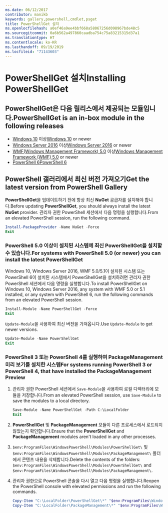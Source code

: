 ```yaml
---
ms.date: 06/12/2017
contributor: manikb
keywords: gallery,powershell,cmdlet,psget
title: PowerShellGet 설치
ms.openlocfilehash: a0ef46a9ee4bbf668a58067256d098967bde48c5
ms.sourcegitcommit: 0a6b562a497860caadba754c75a83215315d37a1
ms.translationtype: HT
ms.contentlocale: ko-KR
ms.lasthandoff: 09/19/2019
ms.locfileid: "71143603"
---
```

# <a name="installing-powershellget"></a><span data-ttu-id="dd3ab-103">PowerShellGet 설치</span><span class="sxs-lookup"><span data-stu-id="dd3ab-103">Installing PowerShellGet</span></span>

## <a name="powershellget-is-an-in-box-module-in-the-following-releases"></a><span data-ttu-id="dd3ab-104">PowerShellGet은 다음 릴리스에서 제공되는 모듈입니다.</span><span class="sxs-lookup"><span data-stu-id="dd3ab-104">PowerShellGet is an in-box module in the following releases</span></span>

- <span data-ttu-id="dd3ab-105">[Windows 10](https://www.microsoft.com/windows) 이상</span><span class="sxs-lookup"><span data-stu-id="dd3ab-105">[Windows 10](https://www.microsoft.com/windows) or newer</span></span>
- <span data-ttu-id="dd3ab-106">[Windows Server 2016](/windows-server/windows-server) 이상</span><span class="sxs-lookup"><span data-stu-id="dd3ab-106">[Windows Server 2016](/windows-server/windows-server) or newer</span></span>
- <span data-ttu-id="dd3ab-107">[WMF(Windows Management Framework) 5.0](https://www.microsoft.com/download/details.aspx?id=50395) 이상</span><span class="sxs-lookup"><span data-stu-id="dd3ab-107">[Windows Management Framework (WMF) 5.0](https://www.microsoft.com/download/details.aspx?id=50395) or newer</span></span>
- [<span data-ttu-id="dd3ab-108">PowerShell 6</span><span class="sxs-lookup"><span data-stu-id="dd3ab-108">PowerShell 6</span></span>](https://github.com/PowerShell/PowerShell/releases)

## <a name="get-the-latest-version-from-powershell-gallery"></a><span data-ttu-id="dd3ab-109">PowerShell 갤러리에서 최신 버전 가져오기</span><span class="sxs-lookup"><span data-stu-id="dd3ab-109">Get the latest version from PowerShell Gallery</span></span>

<span data-ttu-id="dd3ab-110">**PowerShellGet**을 업데이트하기 전에 항상 최신 **NuGet** 공급자를 설치해야 합니다.</span><span class="sxs-lookup"><span data-stu-id="dd3ab-110">Before updating **PowerShellGet**, you should always install the latest **NuGet** provider.</span></span> <span data-ttu-id="dd3ab-111">관리자 권한 PowerShell 세션에서 다음 명령을 실행합니다.</span><span class="sxs-lookup"><span data-stu-id="dd3ab-111">From an elevated PowerShell session, run the following command.</span></span>

```powershell
Install-PackageProvider -Name NuGet -Force
Exit
```

### <a name="for-systems-with-powershell-50-or-newer-you-can-install-the-latest-powershellget"></a><span data-ttu-id="dd3ab-112">PowerShell 5.0 이상이 설치된 시스템에 최신 PowerShellGet을 설치할 수 있습니다.</span><span class="sxs-lookup"><span data-stu-id="dd3ab-112">For systems with PowerShell 5.0 (or newer) you can install the latest PowerShellGet</span></span>

<span data-ttu-id="dd3ab-113">Windows 10, Windows Server 2016, WMF 5.0/5.1이 설치된 시스템 또는 PowerShell 6이 설치된 시스템에서 PowerShellGet을 설치하려면 관리자 권한 PowerShell 세션에서 다음 명령을 실행합니다.</span><span class="sxs-lookup"><span data-stu-id="dd3ab-113">To install PowerShellGet on Windows 10, Windows Server 2016, any system with WMF 5.0 or 5.1 installed, or any system with PowerShell 6, run the following commands from an elevated PowerShell session.</span></span>

```powershell
Install-Module -Name PowerShellGet -Force
Exit
```

<span data-ttu-id="dd3ab-114">`Update-Module`을 사용하여 최신 버전을 가져옵니다.</span><span class="sxs-lookup"><span data-stu-id="dd3ab-114">Use `Update-Module` to get newer versions.</span></span>

```powershell
Update-Module -Name PowerShellGet
Exit
```

### <a name="for-systems-running-powershell-3-or-powershell-4-that-have-installed-the-packagemanagement-preview"></a><span data-ttu-id="dd3ab-115">PowerShell 3 또는 PowerShell 4를 실행하며 PackageManagement 미리 보기를 설치한 시스템</span><span class="sxs-lookup"><span data-stu-id="dd3ab-115">For systems running PowerShell 3 or PowerShell 4, that have installed the PackageManagement Preview</span></span>

1. <span data-ttu-id="dd3ab-116">관리자 권한 PowerShell 세션에서 `Save-Module`을 사용하여 로컬 디렉터리에 모듈을 저장합니다.</span><span class="sxs-lookup"><span data-stu-id="dd3ab-116">From an elevated PowerShell session, use `Save-Module` to save the modules to a local directory.</span></span>

   ```powershell
   Save-Module -Name PowerShellGet -Path C:\LocalFolder
   Exit
   ```

1. <span data-ttu-id="dd3ab-117">**PowerShellGet** 및 **PackageManagement** 모듈이 다른 프로세스에서 로드되지 않았는지 확인합니다.</span><span class="sxs-lookup"><span data-stu-id="dd3ab-117">Ensure that the **PowerShellGet** and **PackageManagement** modules aren't loaded in any other processes.</span></span>
1. <span data-ttu-id="dd3ab-118">`$env:ProgramFiles\WindowsPowerShell\Modules\PowerShellGet\` 및 `$env:ProgramFiles\WindowsPowerShell\Modules\PackageManagement\` 폴더에서 콘텐츠 내용을 삭제합니다.</span><span class="sxs-lookup"><span data-stu-id="dd3ab-118">Delete the contents of the folders: `$env:ProgramFiles\WindowsPowerShell\Modules\PowerShellGet\` and `$env:ProgramFiles\WindowsPowerShell\Modules\PackageManagement\`.</span></span>
1. <span data-ttu-id="dd3ab-119">관리자 권한으로 PowerShell 콘솔을 다시 열고 다음 명령을 실행합니다.</span><span class="sxs-lookup"><span data-stu-id="dd3ab-119">Reopen the PowerShell console with elevated permissions and run the following commands.</span></span>

   ```powershell
   Copy-Item "C:\LocalFolder\PowerShellGet\*" "$env:ProgramFiles\WindowsPowerShell\Modules\PowerShellGet\" -Recurse -Force
   Copy-Item "C:\LocalFolder\PackageManagement\*" "$env:ProgramFiles\WindowsPowerShell\Modules\PackageManagement\" -Recurse -Force
   ```

